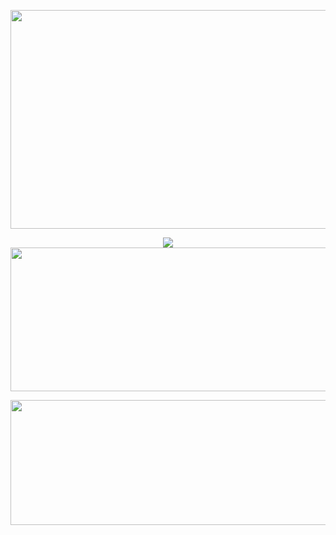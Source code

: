 

 <kbd>
<p align="center">
  <kbd>
  <img width="800" height="350" src="https://media3.giphy.com/media/oYQ9HRm5Mo7VXeMNVR/giphy.gif?cid=790b76115023f566701cdf1bc6ab6353d668b31b9142c000&rid=giphy.gif&ct=g">
  </kbd>
    </p>
<p align="center">
   <kbd>
 <img  src="https://github-readme-stats-git-masterrstaa-rickstaa.vercel.app/api/top-langs/?username=swiftmg0d&layout=compact&show_icons=true&include_all_commits=true&theme=radical" align = "center"/>
<img height="230px" width="550px" src="https://github-readme-stats.vercel.app/api?username=swiftmg0d&show_icons=true&theme=radical" align = "center"/>
   </kbd>
</p>
 

  <p align="center"> 
     <kbd>
<img height="200px" width="800px" src="https://media2.giphy.com/media/13HgwGsXF0aiGY/giphy.gif?cid=ecf05e47bryk6waqc1cx8ie3etlffqlueeuam14ysedtf0jc&rid=giphy.gif&ct=g" align = "center"/>
     </kbd>
</p>

 
 </kbd>
